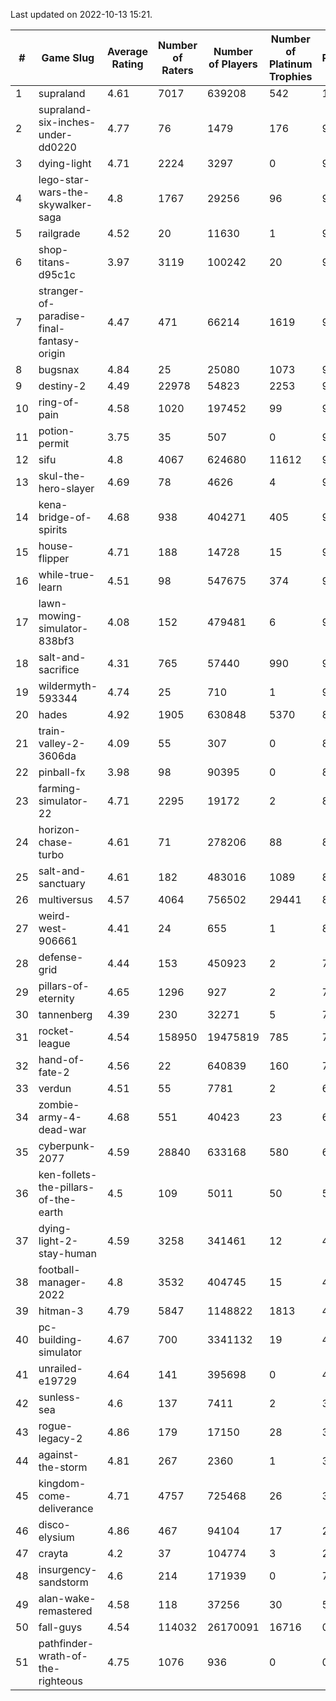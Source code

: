 Last updated on 2022-10-13 15:21.


|#|Game Slug|Average Rating|Number of Raters|Number of Players|Number of Platinum Trophies|Max Rarity (%)|
|---|---|---|---|---|---|---|
|1|supraland|4.61|7017|639208|542|100|
|2|supraland-six-inches-under-dd0220|4.77|76|1479|176|99|
|3|dying-light|4.71|2224|3297|0|98|
|4|lego-star-wars-the-skywalker-saga|4.8|1767|29256|96|98|
|5|railgrade|4.52|20|11630|1|98|
|6|shop-titans-d95c1c|3.97|3119|100242|20|98|
|7|stranger-of-paradise-final-fantasy-origin|4.47|471|66214|1619|98|
|8|bugsnax|4.84|25|25080|1073|97|
|9|destiny-2|4.49|22978|54823|2253|97|
|10|ring-of-pain|4.58|1020|197452|99|97|
|11|potion-permit|3.75|35|507|0|96|
|12|sifu|4.8|4067|624680|11612|96|
|13|skul-the-hero-slayer|4.69|78|4626|4|96|
|14|kena-bridge-of-spirits|4.68|938|404271|405|94|
|15|house-flipper|4.71|188|14728|15|93|
|16|while-true-learn|4.51|98|547675|374|93|
|17|lawn-mowing-simulator-838bf3|4.08|152|479481|6|91|
|18|salt-and-sacrifice|4.31|765|57440|990|91|
|19|wildermyth-593344|4.74|25|710|1|91|
|20|hades|4.92|1905|630848|5370|89|
|21|train-valley-2-3606da|4.09|55|307|0|88|
|22|pinball-fx|3.98|98|90395|0|86|
|23|farming-simulator-22|4.71|2295|19172|2|83|
|24|horizon-chase-turbo|4.61|71|278206|88|83|
|25|salt-and-sanctuary|4.61|182|483016|1089|83|
|26|multiversus|4.57|4064|756502|29441|81|
|27|weird-west-906661|4.41|24|655|1|80|
|28|defense-grid|4.44|153|450923|2|79|
|29|pillars-of-eternity|4.65|1296|927|2|79|
|30|tannenberg|4.39|230|32271|5|79|
|31|rocket-league|4.54|158950|19475819|785|74|
|32|hand-of-fate-2|4.56|22|640839|160|72|
|33|verdun|4.51|55|7781|2|67|
|34|zombie-army-4-dead-war|4.68|551|40423|23|66|
|35|cyberpunk-2077|4.59|28840|633168|580|61|
|36|ken-follets-the-pillars-of-the-earth|4.5|109|5011|50|56|
|37|dying-light-2-stay-human|4.59|3258|341461|12|48|
|38|football-manager-2022|4.8|3532|404745|15|48|
|39|hitman-3|4.79|5847|1148822|1813|48|
|40|pc-building-simulator|4.67|700|3341132|19|47|
|41|unrailed-e19729|4.64|141|395698|0|40|
|42|sunless-sea|4.6|137|7411|2|38|
|43|rogue-legacy-2|4.86|179|17150|28|36|
|44|against-the-storm|4.81|267|2360|1|32|
|45|kingdom-come-deliverance|4.71|4757|725468|26|30|
|46|disco-elysium|4.86|467|94104|17|28|
|47|crayta|4.2|37|104774|3|23|
|48|insurgency-sandstorm|4.6|214|171939|0|7|
|49|alan-wake-remastered|4.58|118|37256|30|5|
|50|fall-guys|4.54|114032|26170091|16716|0.8|
|51|pathfinder-wrath-of-the-righteous|4.75|1076|936|0|0.1|
